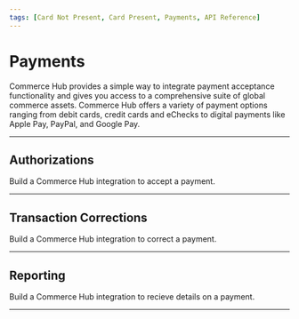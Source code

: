 ```yaml
---
tags: [Card Not Present, Card Present, Payments, API Reference]
---
```


# Payments

Commerce Hub provides a simple way to integrate payment acceptance functionality and gives you access to a comprehensive suite of global commerce assets. Commerce Hub offers a variety of payment options ranging from debit cards, credit cards and eChecks to digital payments like Apple Pay, PayPal, and Google Pay.

---

## Authorizations

Build a Commerce Hub integration to accept a payment.

<!-- type: row -->

<!-- type: card
title: Charges
description: Submit a request to authorize funds from a customer.
link: ?path=docs/Resources/API-Documents/Payments/Charges.md
-->

<!-- type: card
title: Captures
description: Submit a request to capture an existing pre-authorization from a charges request.
link: ?path=docs/Resources/API-Documents/Payments/Capture.md
-->

<!-- type: card
title: Reauthorize
description: Submit a request to reauthorize a charge where the original authorization has been released by the bank.
link: ?path=docs/Resources/Guides/Authorizations/Re-Auth.md
-->

<!-- type: row-end -->

---

## Transaction Corrections

Build a Commerce Hub integration to correct a payment.

<!-- type: row -->

<!-- type: card
title: Refunds
description: 
link: ?path=docs/Resources/API-Documents/Payments/Refund.md
-->

<!-- type: card
title: Cancels
description: 
link: ?path=docs/Resources/API-Documents/Payments/Cancel.md
-->

<!-- type: row-end -->

---

## Reporting

Build a Commerce Hub integration to recieve details on a payment.

<!-- type: row -->

<!-- type: card
title: Inquiry
description: 
link: 
-->

<!-- type: row-end -->

---
